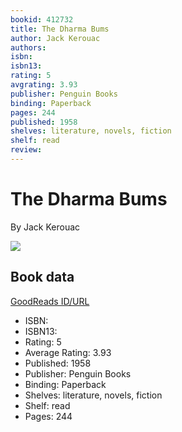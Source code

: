 ```yaml
---
bookid: 412732
title: The Dharma Bums
author: Jack Kerouac
authors: 
isbn: 
isbn13: 
rating: 5
avgrating: 3.93
publisher: Penguin Books
binding: Paperback
pages: 244
published: 1958
shelves: literature, novels, fiction
shelf: read
review: 
---
```


# The Dharma Bums

By Jack Kerouac

![](https://i.gr-assets.com/images/S/compressed.photo.goodreads.com/books/1428986082l/412732.jpg)

## Book data

[GoodReads ID/URL](https://www.goodreads.com/book/show/412732)

- ISBN: 
- ISBN13: 
- Rating: 5
- Average Rating: 3.93
- Published: 1958
- Publisher: Penguin Books
- Binding: Paperback
- Shelves: literature, novels, fiction
- Shelf: read
- Pages: 244

